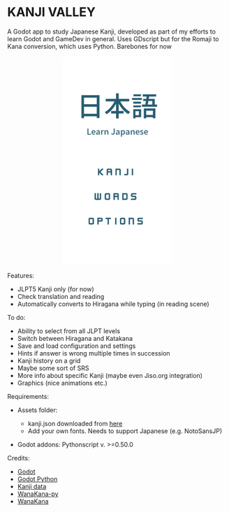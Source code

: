 # KANJI VALLEY

A Godot app to study Japanese Kanji, developed as part of my efforts to learn Godot and GameDev in general. Uses GDscript but for the Romaji to Kana conversion, which uses Python. Barebones for now

<p align="center">
<img src="img/example.gif" width="250"/>
</p>

Features:

- JLPT5 Kanji only (for now)
- Check translation and reading
- Automatically converts to Hiragana while typing (in reading scene)

To do:

- Ability to select from all JLPT levels
- Switch between Hiragana and Katakana
- Save and load configuration and settings
- Hints if answer is wrong multiple times in succession
- Kanji history on a grid
- Maybe some sort of SRS
- More info about specific Kanji (maybe even Jiso.org integration)
- Graphics (nice animations etc.)

Requirements:  

- Assets folder:

    - kanji.json downloaded from [here](https://github.com/davidluzgouveia/kanji-data) 
    - Add your own fonts. Needs to support Japanese (e.g. NotoSansJP)

- Godot addons: Pythonscript v. >=0.50.0

Credits:

- [Godot](https://godotengine.org/)
- [Godot Python](https://github.com/touilleMan/godot-python)
- [Kanji data](https://github.com/davidluzgouveia/kanji-data)
- [WanaKana-py](https://github.com/Starwort/wanakana-py)
- [WanaKana](https://github.com/WaniKani/WanaKana)
